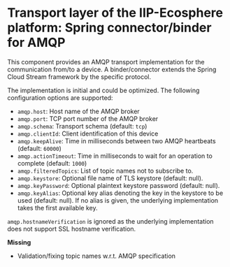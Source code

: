 # Transport layer of the IIP-Ecosphere platform: Spring connector/binder for AMQP

This component provides an AMQP transport implementation for the communication from/to a device. A binder/connector 
extends the Spring Cloud Stream framework by the specific protocol.

The implementation is initial and could be optimized. The following configuration options are supported:
 * `amqp.host`: Host name of the AMQP broker
 * `amqp.port`: TCP port number of the AMQP broker
 * `amqp.schema`: Transport schema (default: `tcp`)
 * `amqp.clientId`: Client identification of this device
 * `amqp.keepAlive`: Time in milliseconds between two AMQP heartbeats (default: `60000`)
 * `amqp.actionTimeout`: Time in milliseconds to wait for an operation to complete (default: `1000`)
 * `amqp.filteredTopics`: List of topic names not to subscribe to.
 * `amqp.keystore`: Optional file name of TLS keystore (default: null).
 * `amqp.keyPassword`: Optional plaintext keystore password (default: null).
 * `amqp.keyAlias`: Optional key alias denoting the key in the keystore to be used (default: null). If no alias is given, the underlying implementation takes the first available key.

`amqp.hostnameVerification` is ignored as the underlying implementation does not support SSL hostname verification.

**Missing**
- Validation/fixing topic names w.r.t. AMQP specification
